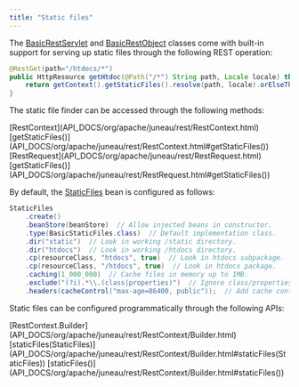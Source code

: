 ```yaml
---
title: "Static files"
---
```


The [BasicRestServlet](API_DOCS/org/apache/juneau/rest/servlet/BasicRestServlet.html) and [BasicRestObject](API_DOCS/org/apache/juneau/rest/servlet/BasicRestObject.html) classes come with built-in support for serving up static files through the following REST operation:

```java
@RestGet(path="/htdocs/*")
public HttpResource getHtdoc(@Path("/*") String path, Locale locale) throws NotFound {
    return getContext().getStaticFiles().resolve(path, locale).orElseThrow(NotFound::new);
}
```

The static file finder can be accessed through the following methods:

<tree>
<node-0><java-class>[RestContext](API_DOCS/org/apache/juneau/rest/RestContext.html)</java-class></node-0>
<node-1><java-method>[getStaticFiles()](API_DOCS/org/apache/juneau/rest/RestContext.html#getStaticFiles())</java-method></node-1>
<node-0><java-class>[RestRequest](API_DOCS/org/apache/juneau/rest/RestRequest.html)</java-class></node-0>
<node-1><java-method>[getStaticFiles()](API_DOCS/org/apache/juneau/rest/RestRequest.html#getStaticFiles())</java-method></node-1>
</tree>

By default, the [StaticFiles](API_DOCS/org/apache/juneau/rest/staticfile/StaticFiles.html) bean is configured as
follows:

```java
StaticFiles
    .create()
    .beanStore(beanStore)  // Allow injected beans in constructor.
    .type(BasicStaticFiles.class)  // Default implementation class.
    .dir("static")  // Look in working /static directory.
    .dir("htdocs")  // Look in working /htdocs directory.
    .cp(resourceClass, "htdocs", true)  // Look in htdocs subpackage.
    .cp(resourceClass, "/htdocs", true)  // Look in htdocs package.
    .caching(1_000_000)  // Cache files in memory up to 1MB.
    .exclude("(?i).*\\.(class|properties)")  // Ignore class/properties files.
    .headers(cacheControl("max-age=86400, public"));  // Add cache control.
```

Static files can be configured programmatically through the following APIs:

<tree>
<node-0><java-class>[RestContext.Builder](API_DOCS/org/apache/juneau/rest/RestContext/Builder.html)</java-class></node-0>
<node-1><java-method>[staticFiles(StaticFiles)](API_DOCS/org/apache/juneau/rest/RestContext/Builder.html#staticFiles(StaticFiles))</java-method></node-1>
<node-1><java-method>[staticFiles()](API_DOCS/org/apache/juneau/rest/RestContext/Builder.html#staticFiles())</java-method></node-1>
</tree>